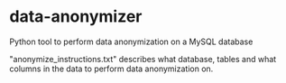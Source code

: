 # data-anonymizer
Python tool to perform data anonymization on a MySQL database


"anonymize_instructions.txt" describes what database, tables and what columns in the data to perform data anonymization on.